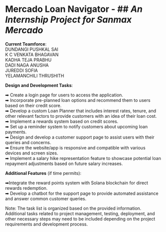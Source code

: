 # **Mercado Loan Navigator** - ##  _An Internship Project for Sanmax Mercado_<br>
**Current Teamforce**:<br>
DUNDANGI PUSHKAL SAI <br>
K C VENKATA BHAGAVAN<br>
KADHA TEJA PRABHU <br>
DADI NAGA ANUSHA <br>
JUREDDI SOFIA <br>
YELAMANCHILI THRUSHITH<br>



**Design and Development Tasks**:<br>

➡ Create a login page for users to access the application.<br>
➡ Incorporate pre-planned loan options and recommend them to users based on their credit score.<br>
➡ Develop a custom Loan Planner that includes interest rates, tenure, and other relevant factors to provide customers with an idea of their loan cost.<br>
➡ Implement a rewards system based on credit scores.<br>
➡ Set up a reminder system to notify customers about upcoming loan payments.<br>
➡ Design and develop a customer support page to assist users with their queries and concerns.<br>
➡ Ensure the website/app is responsive and compatible with various devices and screen sizes.<br>
➡ Implement a salary hike representation feature to showcase potential loan repayment adjustments based on future salary increases.<br>

**Additional Features** (if time permits):<br>

➡Integrate the reward points system with Solana blockchain for direct rewards redemption.<br>
➡ Develop a chatbot for the support page to provide automated assistance and answer common customer queries.<br>


Note: The task list is organized based on the provided information. Additional tasks related to project management, testing, deployment, and other necessary steps may need to be included depending on the project requirements and development process.
